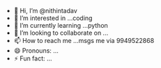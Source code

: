 - 👋 Hi, I’m @nithintadav
- 👀 I’m interested in ...coding
- 🌱 I’m currently learning ...python
- 💞️ I’m looking to collaborate on ...
- 📫 How to reach me ...msgs me via 9949522868
- 😄 Pronouns: ...
- ⚡ Fun fact: ...

<!---
nithintadav/nithintadav is a ✨ special ✨ repository because its `README.md` (this file) appears on your GitHub profile.
You can click the Preview link to take a look at your changes.
--->
